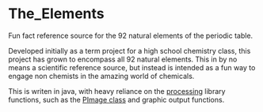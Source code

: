 The_Elements
============

Fun fact reference source for the 92 natural elements of the periodic table.

Developed initially as a term project for a high school chemistry class, this project has grown to encompass all 92 natural elements. This in by no means a scientific reference source, but instead is intended as a fun way to engage non chemists in the amazing world of chemicals.

This is writen in java, with heavy reliance on the <a href="http://www.processing.org">processing</a> library functions, such as the <a href="http://processing.org/reference/PImage.html">PImage class</a> and graphic output functions.

